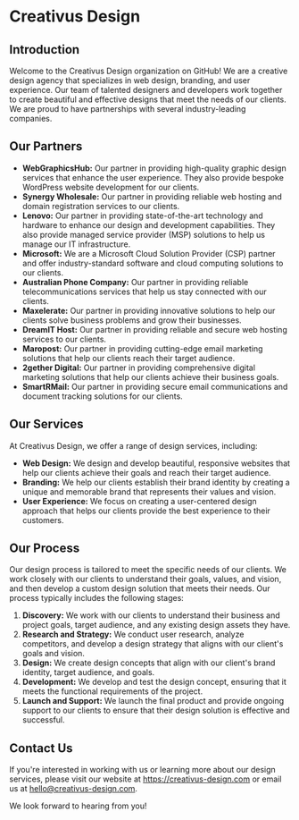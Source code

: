 # Creativus Design

## Introduction

Welcome to the Creativus Design organization on GitHub! We are a creative design agency that specializes in web design, branding, and user experience. Our team of talented designers and developers work together to create beautiful and effective designs that meet the needs of our clients. We are proud to have partnerships with several industry-leading companies.

## Our Partners

- **WebGraphicsHub:** Our partner in providing high-quality graphic design services that enhance the user experience. They also provide bespoke WordPress website development for our clients.
- **Synergy Wholesale:** Our partner in providing reliable web hosting and domain registration services to our clients.
- **Lenovo:** Our partner in providing state-of-the-art technology and hardware to enhance our design and development capabilities. They also provide managed service provider (MSP) solutions to help us manage our IT infrastructure.
- **Microsoft:** We are a Microsoft Cloud Solution Provider (CSP) partner and offer industry-standard software and cloud computing solutions to our clients.
- **Australian Phone Company:** Our partner in providing reliable telecommunications services that help us stay connected with our clients.
- **Maxelerate:** Our partner in providing innovative solutions to help our clients solve business problems and grow their businesses.
- **DreamIT Host:** Our partner in providing reliable and secure web hosting services to our clients.
- **Maropost:** Our partner in providing cutting-edge email marketing solutions that help our clients reach their target audience.
- **2gether Digital:** Our partner in providing comprehensive digital marketing solutions that help our clients achieve their business goals.
- **SmartRMail:** Our partner in providing secure email communications and document tracking solutions for our clients.

## Our Services

At Creativus Design, we offer a range of design services, including:

- **Web Design:** We design and develop beautiful, responsive websites that help our clients achieve their goals and reach their target audience.
- **Branding:** We help our clients establish their brand identity by creating a unique and memorable brand that represents their values and vision.
- **User Experience:** We focus on creating a user-centered design approach that helps our clients provide the best experience to their customers.

## Our Process

Our design process is tailored to meet the specific needs of our clients. We work closely with our clients to understand their goals, values, and vision, and then develop a custom design solution that meets their needs. Our process typically includes the following stages:

1. **Discovery:** We work with our clients to understand their business and project goals, target audience, and any existing design assets they have.
2. **Research and Strategy:** We conduct user research, analyze competitors, and develop a design strategy that aligns with our client's goals and vision.
3. **Design:** We create design concepts that align with our client's brand identity, target audience, and goals.
4. **Development:** We develop and test the design concept, ensuring that it meets the functional requirements of the project.
5. **Launch and Support:** We launch the final product and provide ongoing support to our clients to ensure that their design solution is effective and successful.

## Contact Us

If you're interested in working with us or learning more about our design services, please visit our website at https://creativus-design.com or email us at hello@creativus-design.com.

We look forward to hearing from you!
